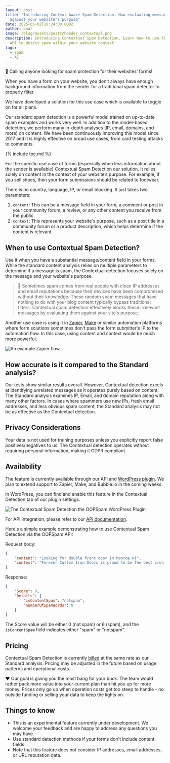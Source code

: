 ```yaml
---
layout: post
title: "Introducing Context-Aware Spam Detection: Now evaluating messages
  against your website's purpose"
date: 2025-05-02T16:24:00.000Z
author: onar
image: /blog/assets/posts/header_contextual.png
description: Introducing Contextual Spam Detection. Learn how to use the OOPSpam
  API to detect spam within your website context.
tags:
  - spam
  - AI
---
```

📣 Calling anyone looking for spam protection for their websites’ forms!

When you have a form on your website, you don’t always have enough background information from the sender for a traditional spam detector to properly filter. 

We have developed a solution for this use case which is available to toggle on for all plans.

Our standard spam detection is a powerful model trained on up-to-date spam examples and works very well. In addition to the model-based detection, we perform many in-depth analyses (IP, email, domains, and more) on content. We have been continuously improving this model since 2017 and it is highly effective on broad use cases, from card testing attacks to comments.

{% include toc.md %}

For the specific use case of forms (especially when less information about the sender is available) Contextual Spam Detection our solution. It relies solely on content in the context of your website’s purpose. For example, if you sell shoes, then your form submissions should be related to footwear. 

There is no country, language, IP, or email blocking. It just takes two parameters:

1. `content`: This can be a message field in your form, a comment or post in your community forum, a review, or any other content you receive from the public.
2. `context`: This represents your website's purpose, such as a post title in a community forum or a product description, which helps determine if the content is relevant.

## When to use Contextual Spam Detection?

Use it when you have a substantial message/content field in your forms. While the standard content analysis relies on multiple parameters to determine if a message is spam, the Contextual detection focuses solely on the message and your website's purpose.

> 📌 Sometimes spam comes from real people with clean IP addresses and email reputations because their devices have been compromised without their knowledge. These random spam messages that have nothing to do with your blog content typically bypass traditional filters. Contextual spam detection effectively blocks these irrelevant messages by evaluating them against your site's purpose.

Another use case is using it in [Zapier](https://community.zapier.com/show-tell-5/how-to-stop-spam-in-your-zap-with-oopspam-46293), [Make](https://www.oopspam.com/blog/5-common-spam-problems-in-make-how-to-fix-them) or similar automation platforms where form solutions sometimes don't pass the form submitter's IP to the automation flow. In this case, using content and context would be much more powerful.

![An example Zapier flow](/blog/assets/posts/screenshot-2025-05-12-at-11001_erl7oi.png "An example Zapier flow")

## How accurate is it compared to the Standard analysis?

Our tests show similar results overall. However, Contextual detection excels at identifying unrelated messages as it operates purely based on content. The Standard analysis examines IP, Email, and domain reputation along with many other factors. In cases where spammers use new IPs, fresh email addresses, and less obvious spam content, the Standard analysis may not be as effective as the Contextual detection.

## Privacy Considerations

Your data is not used for training purposes unless you explicitly report false positives/negatives to us. The Contextual detection operates without requiring personal information, making it GDPR compliant.

## Availability

The feature is currently available through our API and [WordPress plugin](https://wordpress.org/plugins/oopspam-anti-spam/). We plan to extend support to Zapier, Make, and Bubble.io in the coming weeks.

In WordPress, you can find and enable this feature in the Contextual Detection tab of our plugin settings.

![The Contextual Spam Detection the OOPSpam WordPress Plugin](/blog/assets/posts/screenshot-2025-05-02-at-4.01.02 pm.png "The Contextual Spam Detection the OOPSpam WordPress Plugin")

For API integration, please refer to our [API documentation](https://www.oopspam.com/docs/?shell#spam-detection).

Here's a simple example demonstrating how to use Contextual Spam Detection via the OOPSpam API:

Request body:

```json
{
    "content": "Looking for double front door in Monroe Nj",
    "context": "Forever Custom Iron Doors is proud to be the best iron doors, windows, and railings fabricator and installer on the east coast. We pride ourselves on not only offering you modern wrought iron doors and products of unmatched quality and price; but by also providing an excellent experience, unmatched creative custom designs, and highly professional installation services."
}
```

Response:

```json
{
    "Score": 0,
    "Details": {
        "isContentSpam": "notspam",
        "numberOfSpamWords": 0
    }
}
```

The Score value will be either 0 (not spam) or 6 (spam), and the `isContentSpam` field indicates either "spam" or "notspam".

## Pricing

Contextual Spam Detection is currently [billed](https://www.oopspam.com/#pricing) at the same rate as our Standard analysis. Pricing may be adjusted in the future based on usage patterns and operational costs.

❤️ Our goal is giving you the most bang for your buck. The team would rather pack more value into your current plan than hit you up for more money. Prices only go up when operation costs get too steep to handle - no outside funding or selling your data to keep the lights on.

## Things to know

* This is an experimental feature currently under development. We welcome your feedback and are happy to address any questions you may have.
* Use standard detection methods if your forms don't include content fields.
* Note that this feature does not consider IP addresses, email addresses, or URL reputation data.
